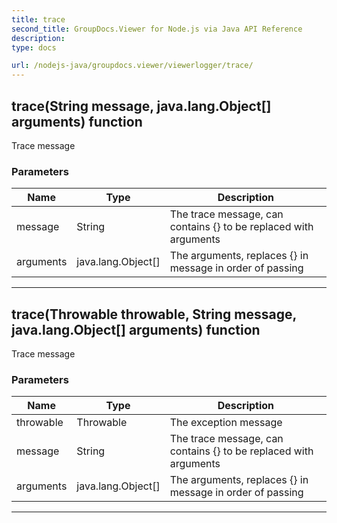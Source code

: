 ```yaml
---
title: trace
second_title: GroupDocs.Viewer for Node.js via Java API Reference
description: 
type: docs

url: /nodejs-java/groupdocs.viewer/viewerlogger/trace/
---
```


## trace(String message, java.lang.Object[] arguments)  function

 Trace message
 

### Parameters

| Name | Type | Description |
| --- | --- | --- |
| message | String | The trace message, can contains {} to be replaced with arguments |
| arguments | java.lang.Object[] | The arguments, replaces {} in message in order of passing |


---


## trace(Throwable throwable, String message, java.lang.Object[] arguments)  function

 Trace message
 

### Parameters

| Name | Type | Description |
| --- | --- | --- |
| throwable | Throwable | The exception message |
| message | String | The trace message, can contains {} to be replaced with arguments |
| arguments | java.lang.Object[] | The arguments, replaces {} in message in order of passing |


---


